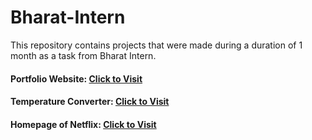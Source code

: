 # Bharat-Intern

<p>This repository contains projects that were made during a duration of 1 month as a task from Bharat Intern.</p>
<h4>Portfolio Website: <a href="https://polite-chebakia-c95bfd.netlify.app/" target="_blank"> Click to Visit </a> </h4>
<h4>Temperature Converter: <a href="https://effervescent-queijadas-0d5ff2.netlify.app/" target="_blank"> Click to Visit </a></h4>
<h4>Homepage of Netflix: <a href="https://lucky-dango-8bcfe9.netlify.app/" target="_blank"> Click to Visit </a></h4>
